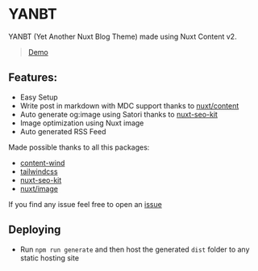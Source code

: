 # YANBT

YANBT (Yet Another Nuxt Blog Theme) made using Nuxt Content v2.

> [Demo](https://yanbt.netlify.app)

## Features:
- Easy Setup
- Write post in markdown with MDC support thanks to [nuxt/content](https://github.com/nuxt/content)
- Auto generate og:image using Satori thanks to [nuxt-seo-kit](https://github.com/harlan-zw/nuxt-seo-kit)
- Image optimization using Nuxt image
- Auto generated RSS Feed

Made possible thanks to all this packages:

- [content-wind](https://github.com/Atinux/content-wind)
- [tailwindcss](https://github.com/tailwindlabs/tailwindcss)
- [nuxt-seo-kit](https://github.com/harlan-zw/nuxt-seo-kit)
- [nuxt/image](https://github.com/nuxt/image)

If you find any issue feel free to open an [issue](https://codeberg.org/sahil/yanbt/issues)

## Deploying
- Run `npm run generate` and then host the generated `dist` folder to any static hosting site